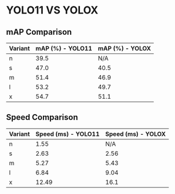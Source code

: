 ---
---
# YOLO11 VS YOLOX

## mAP Comparison

| Variant | mAP (%) - YOLO11 | mAP (%) - YOLOX |
|---------|--------------------|--------------------|
| n | 39.5 | N/A |
| s | 47.0 | 40.5 |
| m | 51.4 | 46.9 |
| l | 53.2 | 49.7 |
| x | 54.7 | 51.1 |

## Speed Comparison

| Variant | Speed (ms) - YOLO11 | Speed (ms) - YOLOX |
|---------|-----------------------|-----------------------|
| n | 1.55 | N/A |
| s | 2.63 | 2.56 |
| m | 5.27 | 5.43 |
| l | 6.84 | 9.04 |
| x | 12.49 | 16.1 |
